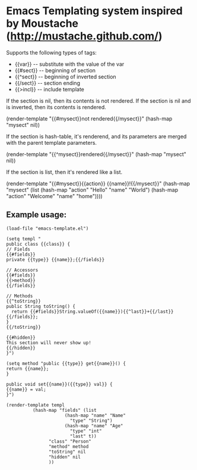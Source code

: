 # Emacs Templating system inspired by Moustache (http://mustache.github.com/)

Supports the following types of tags:

* {{var}} -- substitute with the value of the var
* {{#sect}} -- beginning of section
* {{^sect}} -- beginning of inverted section
* {{/sect}} -- section ending
* {{>incl}} -- include template

If the section is nil, then its contents is not rendered. If the section is nil and is inverted, then its contents is rendered.

(render-template "{{#mysect}}not rendered{{/mysect}}" (hash-map "mysect" nil))

If the section is hash-table, it's renderend, and its parameters are merged with the parent template parameters.

(render-template "{{^mysect}}rendered{{/mysect}}" (hash-map "mysect" nil))

If the section is list, then it's rendered like a list.

(render-template
"{{#mysect}}{{action}} {{name}}!{{/mysect}}"
(hash-map "mysect" (list (hash-map "action" "Hello"  "name" "World") (hash-map "action" "Welcome"  "name" "home"))))


## Example usage:

    (load-file "emacs-template.el")
    
    (setq templ "
    public class {{class}} {
    // Fields
    {{#fields}}
    private {{type}} {{name}};{{/fields}}
    
    // Accessors
    {{#fields}}
    {{>method}}
    {{/fields}}
    
    // Methods
    {{^toString}}
    public String toString() {
      return {{#fields}}String.valueOf({{name}}){{^last}}+{{/last}}{{/fields}};
    }
    {{/toString}}
    
    {{#hidden}}
    This section will never show up!
    {{/hidden}}
    }")
    
    (setq method "public {{type}} get{{name}}() {
    return {{name}};
    }
    
    public void set{{name}}({{type}} val}} {
    {{name}} = val;
    }")
    
    (render-template templ
    		  (hash-map "fields" (list
    				      (hash-map "name" "Name"
    						"type" "String")
    				      (hash-map "name" "Age"
    						"type" "int"
    						"last" t))
    			    "class" "Person"
    			    "method" method
    			    "toString" nil
    			    "hidden" nil
    			    ))

